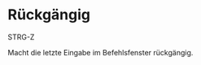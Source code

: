 <span id="top"></span>

# Rückgängig

STRG-Z

Macht die letzte Eingabe im Befehlsfenster rückgängig.
